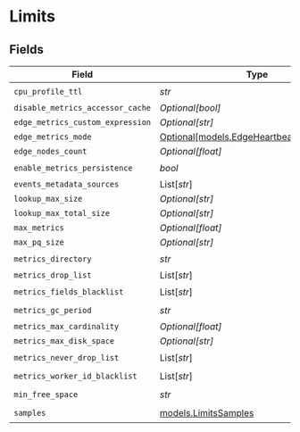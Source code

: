 # Limits


## Fields

| Field                                                                              | Type                                                                               | Required                                                                           | Description                                                                        |
| ---------------------------------------------------------------------------------- | ---------------------------------------------------------------------------------- | ---------------------------------------------------------------------------------- | ---------------------------------------------------------------------------------- |
| `cpu_profile_ttl`                                                                  | *str*                                                                              | :heavy_check_mark:                                                                 | N/A                                                                                |
| `disable_metrics_accessor_cache`                                                   | *Optional[bool]*                                                                   | :heavy_minus_sign:                                                                 | N/A                                                                                |
| `edge_metrics_custom_expression`                                                   | *Optional[str]*                                                                    | :heavy_minus_sign:                                                                 | N/A                                                                                |
| `edge_metrics_mode`                                                                | [Optional[models.EdgeHeartbeatMetricsMode]](../models/edgeheartbeatmetricsmode.md) | :heavy_minus_sign:                                                                 | N/A                                                                                |
| `edge_nodes_count`                                                                 | *Optional[float]*                                                                  | :heavy_minus_sign:                                                                 | N/A                                                                                |
| `enable_metrics_persistence`                                                       | *bool*                                                                             | :heavy_check_mark:                                                                 | N/A                                                                                |
| `events_metadata_sources`                                                          | List[*str*]                                                                        | :heavy_minus_sign:                                                                 | N/A                                                                                |
| `lookup_max_size`                                                                  | *Optional[str]*                                                                    | :heavy_minus_sign:                                                                 | N/A                                                                                |
| `lookup_max_total_size`                                                            | *Optional[str]*                                                                    | :heavy_minus_sign:                                                                 | N/A                                                                                |
| `max_metrics`                                                                      | *Optional[float]*                                                                  | :heavy_minus_sign:                                                                 | N/A                                                                                |
| `max_pq_size`                                                                      | *Optional[str]*                                                                    | :heavy_minus_sign:                                                                 | N/A                                                                                |
| `metrics_directory`                                                                | *str*                                                                              | :heavy_check_mark:                                                                 | N/A                                                                                |
| `metrics_drop_list`                                                                | List[*str*]                                                                        | :heavy_minus_sign:                                                                 | N/A                                                                                |
| `metrics_fields_blacklist`                                                         | List[*str*]                                                                        | :heavy_check_mark:                                                                 | N/A                                                                                |
| `metrics_gc_period`                                                                | *str*                                                                              | :heavy_check_mark:                                                                 | N/A                                                                                |
| `metrics_max_cardinality`                                                          | *Optional[float]*                                                                  | :heavy_minus_sign:                                                                 | N/A                                                                                |
| `metrics_max_disk_space`                                                           | *Optional[str]*                                                                    | :heavy_minus_sign:                                                                 | N/A                                                                                |
| `metrics_never_drop_list`                                                          | List[*str*]                                                                        | :heavy_check_mark:                                                                 | N/A                                                                                |
| `metrics_worker_id_blacklist`                                                      | List[*str*]                                                                        | :heavy_check_mark:                                                                 | N/A                                                                                |
| `min_free_space`                                                                   | *str*                                                                              | :heavy_check_mark:                                                                 | N/A                                                                                |
| `samples`                                                                          | [models.LimitsSamples](../models/limitssamples.md)                                 | :heavy_check_mark:                                                                 | N/A                                                                                |